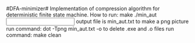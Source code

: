 #DFA-minimizer# 
Implementation of compression algorithm for deterministic finite state machine. 
How to run: 
make 
./min_aut <input file> 
output file is min_aut.txt 
to make a png picture run command: dot -Tpng min_aut.txt -o <output file> 
to delete .exe and .o files run command: make clean 
